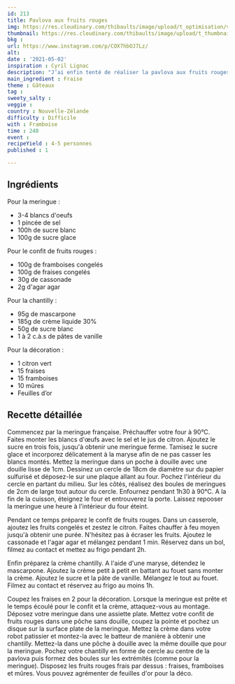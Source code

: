 ```yaml
---
id: 213
title: Pavlova aux fruits rouges
img: https://res.cloudinary.com/thibaults/image/upload/t_optimisation/v1619975230/Recipes/20210502_pavlova_fruits_rouges.jpg
thumbnail: https://res.cloudinary.com/thibaults/image/upload/t_thumbnail_josie/v1619975230/Recipes/20210502_pavlova_fruits_rouges.jpg
bkg : 
url: https://www.instagram.com/p/COX7hbOJ7Lz/
alt: 
date : '2021-05-02'
inspiration : Cyril Lignac
description: "J’ai enfin tenté de réaliser la pavlova aux fruits rouges de Cyril Lignac. C’est d’une légèreté, un délice !"
main_ingredient : Fraise
theme : Gâteaux
tag : 
sweety_salty : 
veggie : 
country : Nouvelle-Zélande
difficulty : Difficile
with : Framboise
time : 240
event : 
recipeYield : 4-5 personnes
published : 1

---
```


## Ingrédients
Pour la meringue :
 - 3-4 blancs d'oeufs
 - 1 pincée de sel
 - 100h de sucre blanc
 - 100g de sucre glace

Pour le confit de fruits rouges :
 - 100g de framboises congelés
 - 100g de fraises congelés
 - 30g de cassonade
 - 2g d'agar agar

Pour la chantilly :
 - 95g de mascarpone
 - 185g de crème liquide 30%
 - 50g de sucre blanc
 - 1 à 2 c.à.s de pâtes de vanille

Pour la décoration :
 - 1 citron vert
 - 15 fraises
 - 15 framboises
 - 10 mûres
 - Feuilles d’or

## Recette détaillée
Commencez par la meringue française. Préchauffer votre four à 90°C. Faites monter les blancs d'œufs avec le sel et le jus de citron. Ajoutez le sucre en trois fois, jusqu'à obtenir une meringue ferme. Tamisez le sucre glace et incorporez délicatement à la maryse afin de ne pas casser les blancs montés. Mettez la meringue dans un poche à douille avec une douille lisse de 1cm. Dessinez un cercle de 18cm de diamètre sur du papier sulfurisé et déposez-le sur une plaque allant au four. Pochez l'intérieur du cercle en partant du milieu. Sur les côtés, réalisez des boules de meringues de 2cm de large tout autour du cercle. Enfournez pendant 1h30 à 90°C. A la fin de la cuisson, éteignez le four et entrouverez la porte. Laissez repooser la meringue une heure à l'intérieur du four éteint.

Pendant ce temps préparez le confit de fruits rouges. Dans un casserole, ajoutez les fruits congelés et zestez le citron. Faites chauffer à feu moyen jusqu'à obtenir une purée. N'hésitez pas à écraser les fruits. Ajoutez le cassonade et l'agar agar et mélangez pendant 1 min. Réservez dans un bol, filmez au contact et mettez au frigo pendant 2h.

Enfin préparez la crème chantilly. A l'aide d'une maryse, détendez le mascarpone. Ajoutez la crème petit à petit en battant au fouet sans monter la crème. Ajoutez le sucre et la pâte de vanille. Mélangez le tout au fouet. Filmez au contact et réservez au frigo au moins 1h.

Coupez les fraises en 2 pour la décoration. Lorsque la meringue est prête et le temps écoulé pour le confit et la crème, attaquez-vous au montage. Déposez votre meringue dans une assiette plate. Mettez votre confit de fruits rouges dans une pôche sans douille, coupez la pointe et pochez un disque sur la surface plate de la meringue. Mettez la crème dans votre robot patissier et montez-la avec le batteur de manière à obtenir une chantilly. Mettez-la dans une pôche à douille avec la même douille que pour la meringue. Pochez votre chantilly en forme de cercle au centre de la pavlova puis formez des boules sur les extrémités (comme pour la meringue). Disposez les fruits rouges frais par dessus : fraises, framboises et mûres. Vous pouvez agrémenter de feuilles d'or pour la déco.